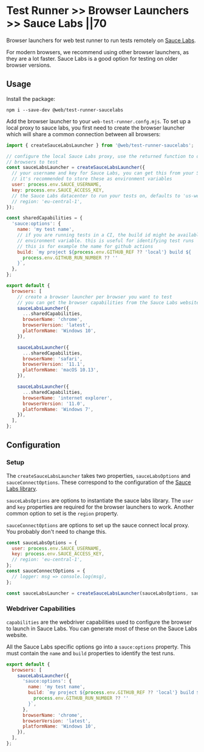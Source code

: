 # Test Runner >> Browser Launchers >> Sauce Labs ||70

Browser launchers for web test runner to run tests remotely on [Sauce Labs](https://saucelabs.com/).

For modern browsers, we recommend using other browser launchers, as they are a lot faster. Sauce Labs is a good option for testing on older browser versions.

## Usage

Install the package:

```
npm i --save-dev @web/test-runner-saucelabs
```

Add the browser launcher to your `web-test-runner.confg.mjs`. To set up a local proxy to sauce labs, you first need to create the browser launcher which will share a common connection between all browsers:

```js
import { createSauceLabsLauncher } from '@web/test-runner-saucelabs';

// configure the local Sauce Labs proxy, use the returned function to define the
// browsers to test
const sauceLabsLauncher = createSauceLabsLauncher({
  // your username and key for Sauce Labs, you can get this from your Sauce Labs account
  // it's recommended to store these as environment variables
  user: process.env.SAUCE_USERNAME,
  key: process.env.SAUCE_ACCESS_KEY,
  // the Sauce Labs datacenter to run your tests on, defaults to 'us-west-1'
  // region: 'eu-central-1',
});

const sharedCapabilities = {
  'sauce:options': {
    name: 'my test name',
    // if you are running tests in a CI, the build id might be available as an
    // environment variable. this is useful for identifying test runs
    // this is for example the name for github actions
    build: `my project ${process.env.GITHUB_REF ?? 'local'} build ${
      process.env.GITHUB_RUN_NUMBER ?? ''
    }`,
  },
};

export default {
  browsers: [
    // create a browser launcher per browser you want to test
    // you can get the browser capabilities from the Sauce Labs website
    sauceLabsLauncher({
      ...sharedCapabilities,
      browserName: 'chrome',
      browserVersion: 'latest',
      platformName: 'Windows 10',
    }),

    sauceLabsLauncher({
      ...sharedCapabilities,
      browserName: 'safari',
      browserVersion: '11.1',
      platformName: 'macOS 10.13',
    }),

    sauceLabsLauncher({
      ...sharedCapabilities,
      browserName: 'internet explorer',
      browserVersion: '11.0',
      platformName: 'Windows 7',
    }),
  ],
};
```

## Configuration

### Setup

The `createSauceLabsLauncher` takes two properties, `sauceLabsOptions` and `sauceConnectOptions`. These correspond to the configuration of the [Sauce Labs library](https://www.npmjs.com/package/saucelabs).

`sauceLabsOptions` are options to instantiate the sauce labs library. The `user` and `key` properties are required for the browser launchers to work. Another common option to set is the `region` property.

`sauceConnectOptions` are options to set up the sauce connect local proxy. You probably don't need to change this.

```js
const sauceLabsOptions = {
  user: process.env.SAUCE_USERNAME,
  key: process.env.SAUCE_ACCESS_KEY,
  // region: 'eu-central-1',
};
const sauceConnectOptions = {
  // logger: msg => console.log(msg),
};

const sauceLabsLauncher = createSauceLabsLauncher(sauceLabsOptions, sauceConnectOptions);
```

### Webdriver Capabilities

`capabilities` are the webdriver capabilities used to configure the browser to launch in Sauce Labs. You can generate most of these on the Sauce Labs website.

All the Sauce Labs specific options go into a `sauce:options` property. This must contain the `name` and `build` properties to identify the test runs.

```js
export default {
  browsers: [
    sauceLabsLauncher({
      'sauce:options': {
        name: 'my test name',
        build: `my project ${process.env.GITHUB_REF ?? 'local'} build ${
          process.env.GITHUB_RUN_NUMBER ?? ''
        }`,
      },
      browserName: 'chrome',
      browserVersion: 'latest',
      platformName: 'Windows 10',
    }),
  ],
};
```
